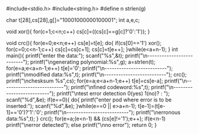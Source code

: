 #include<stdio.h>
#include<string.h>
#define n strlen(g)

char t[28],cs[28],g[]="10001000000100001";
int a,e,c;

void xor(){
    for(c=1;c<n;c++)
        cs[c]=((cs[c]==g[c]?'0':'1'));
}

void crc(){
    for(e=0;e<n;e++)
        cs[e]=t[e];
    do{
        if(cs[0]=='1')
            xor();
        for(c=0;c<n-1;c++)
            cs[c]=cs[c+1];
        cs[c]=t[e++];
    }while(e<a+n-1);
}
int main(){
    printf("enter the data:");
    scanf("%s",&t);
    printf("\n--------------------------");
    printf("\ngenerating polynomial:%s",g);
    a=strlen(t);
    for(e=a;e<a+n-1;e++)
        t[e]='0';
    printf("\n--------------------------");
    printf("\nmodified data:%s",t);
    printf("\n--------------------------");
    crc();
    printf("\nchesksum %s",cs);
    for(e=a;e<a+n-1;e++)
        t[e]=cs[e-a];
    printf("\n--------------------------");
    printf("\nfined codeword:%s",t);
    printf("\n--------------------------");
    printf("\ntest error detection 0(yes) 1(no)? : ");
    scanf("%d",&e);
    if(e==0){
        do{
            printf("enter pod where error is to be inserted:");
            scanf("%d",&e);
        }while(e==0 || e>a+n-1);
        t[e-1]=(t[e-1]=='0')?'1':'0';
        printf("\n--------------------------");
        printf("\nerronous data:%s",t);
    }
    crc();
    for(e=a;(e<n-1) && (cs[e]!='1');e++);
        if(e<n-1)
           printf("\nerror detected");
        else
           printf("\nno error");
    return 0;
}
